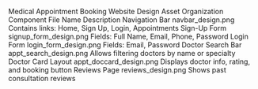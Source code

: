Medical Appointment Booking Website
Design Asset Organization
Component	File Name	Description
Navigation Bar	navbar_design.png	Contains links: Home, Sign Up, Login, Appointments
Sign-Up Form	signup_form_design.png	Fields: Full Name, Email, Phone, Password
Login Form	login_form_design.png	Fields: Email, Password
Doctor Search Bar	appt_search_design.png	Allows filtering doctors by name or specialty
Doctor Card Layout	appt_doccard_design.png	Displays doctor info, rating, and booking button
Reviews Page	reviews_design.png	Shows past consultation reviews

